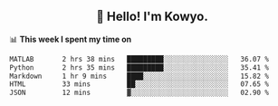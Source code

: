 <h2 align="center">👋 Hello! I'm Kowyo.</h2>

📊 **This week I spent my time on**
<!--START_SECTION:waka-->

```txt
MATLAB       2 hrs 38 mins   █████████░░░░░░░░░░░░░░░░   36.07 %
Python       2 hrs 35 mins   █████████░░░░░░░░░░░░░░░░   35.41 %
Markdown     1 hr 9 mins     ████░░░░░░░░░░░░░░░░░░░░░   15.82 %
HTML         33 mins         ██░░░░░░░░░░░░░░░░░░░░░░░   07.65 %
JSON         12 mins         ▓░░░░░░░░░░░░░░░░░░░░░░░░   02.90 %
```

<!--END_SECTION:waka-->



